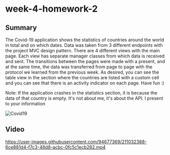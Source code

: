 # week-4-homework-2

## Summary

The Covid-19 application shows the statistics of countries around the world in total and on which dates. Data was taken from 3 different endpoints with the project MVC design pattern. There are 4 different views with the main page. Each view has separate manager classes from which data is received and sent. The transitions between the pages were made with a present, and at the same time, the data was transferred from page to page with the protocol we learned from the previous week. As desired, you can see the table view in the section where the countries are listed with a custom cell and you can see that there is an activity indicator on each page. Have fun :)

Note: If the application crashes in the statistics section, it is because the data of that country is empty. It's not about me, it's about the API. I present to your information

![Covid19](https://user-images.githubusercontent.com/94677369/211027110-9cf3fa83-ae91-4599-b37c-c75c1983f74d.png)


## Video

https://user-images.githubusercontent.com/94677369/211032388-6ce881d4-f7c3-48d8-acbc-0fc5c1ecb282.mp4
